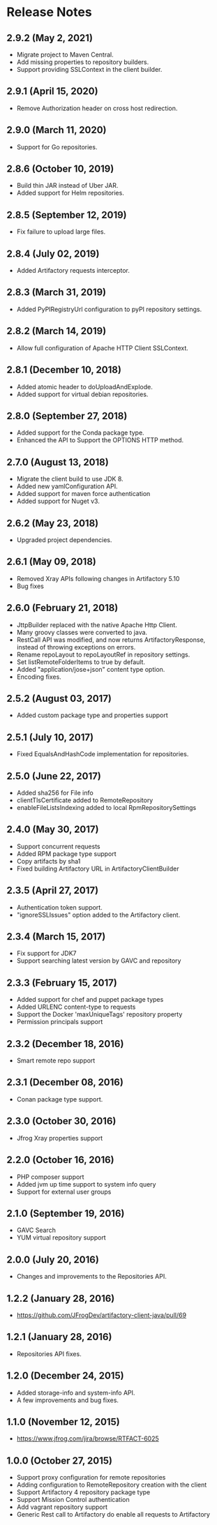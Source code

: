 # Release Notes

## 2.9.2 (May 2, 2021)

- Migrate project to Maven Central.
- Add missing properties to repository builders.
- Support providing SSLContext in the client builder.

## 2.9.1 (April 15, 2020)

- Remove Authorization header on cross host redirection.

## 2.9.0 (March 11, 2020)

- Support for Go repositories.

## 2.8.6 (October 10, 2019)

- Build thin JAR instead of Uber JAR.
- Added support for Helm repositories.

## 2.8.5 (September 12, 2019)

- Fix failure to upload large files.

## 2.8.4 (July 02, 2019)

- Added Artifactory requests interceptor.

## 2.8.3 (March 31, 2019)

- Added PyPIRegistryUrl configuration to pyPI repository settings.

## 2.8.2 (March 14, 2019)

- Allow full configuration of Apache HTTP Client SSLContext.

## 2.8.1 (December 10, 2018)

- Added atomic header to doUploadAndExplode.
- Added support for virtual debian repositories.

## 2.8.0 (September 27, 2018)

- Added support for the Conda package type.
- Enhanced the API to Support the OPTIONS HTTP method.

## 2.7.0 (August 13, 2018)

- Migrate the client build to use JDK 8.
- Added new yamlConfiguration API.
- Added support for maven force authentication
- Added support for Nuget v3.

## 2.6.2 (May 23, 2018)

- Upgraded project dependencies.

## 2.6.1 (May 09, 2018)

- Removed Xray APIs following changes in Artifactory 5.10
- Bug fixes

## 2.6.0 (February 21, 2018)

- JttpBuilder replaced with the native Apache Http Client.
- Many groovy classes were converted to java.
- RestCall API was modified, and now returns ArtifactoryResponse, instead of throwing exceptions on errors.
- Rename repoLayout to repoLayoutRef in repository settings.
- Set listRemoteFolderItems to true by default.
- Added "application/jose+json" content type option.
- Encoding fixes.

## 2.5.2 (August 03, 2017)

- Added custom package type and properties support

## 2.5.1 (July 10, 2017)

- Fixed EqualsAndHashCode implementation for repositories.

## 2.5.0 (June 22, 2017)

- Added sha256 for File info
- clientTlsCertificate added to RemoteRepository
- enableFileListsIndexing added to local RpmRepositorySettings

## 2.4.0 (May 30, 2017)

- Support concurrent requests
- Added RPM package type support
- Copy artifacts by sha1
- Fixed building Artifactory URL in ArtifactoryClientBuilder

## 2.3.5 (April 27, 2017)

- Authentication token support.
- "ignoreSSLIssues" option added to the Artifactory client.

## 2.3.4 (March 15, 2017)

- Fix support for JDK7
- Support searching latest version by GAVC and repository

## 2.3.3 (February 15, 2017)

- Added support for chef and puppet package types
- Added URLENC content-type to requests
- Support the Docker 'maxUniqueTags' repository property
- Permission principals support

## 2.3.2 (December 18, 2016)

- Smart remote repo support

## 2.3.1 (December 08, 2016)

- Conan package type support.

## 2.3.0 (October 30, 2016)

- Jfrog Xray properties support

## 2.2.0 (October 16, 2016)

- PHP composer support
- Added jvm up time support to system info query
- Support for external user groups

## 2.1.0 (September 19, 2016)

- GAVC Search
- YUM virtual repository support

## 2.0.0 (July 20, 2016)

- Changes and improvements to the Repositories API.

## 1.2.2 (January 28, 2016)

- https://github.com/JFrogDev/artifactory-client-java/pull/69

## 1.2.1 (January 28, 2016)

- Repositories API fixes.

## 1.2.0 (December 24, 2015)

- Added storage-info and system-info API.
- A few improvements and bug fixes.

## 1.1.0 (November 12, 2015)

- https://www.jfrog.com/jira/browse/RTFACT-6025

## 1.0.0 (October 27, 2015)

- Support proxy configuration for remote repositories
- Adding configuration to RemoteRepository creation with the client
- Support Artifactory 4 repository package type
- Support Mission Control authentication
- Add vagrant repository support
- Generic Rest call to Artifactory do enable all requests to Artifactory
